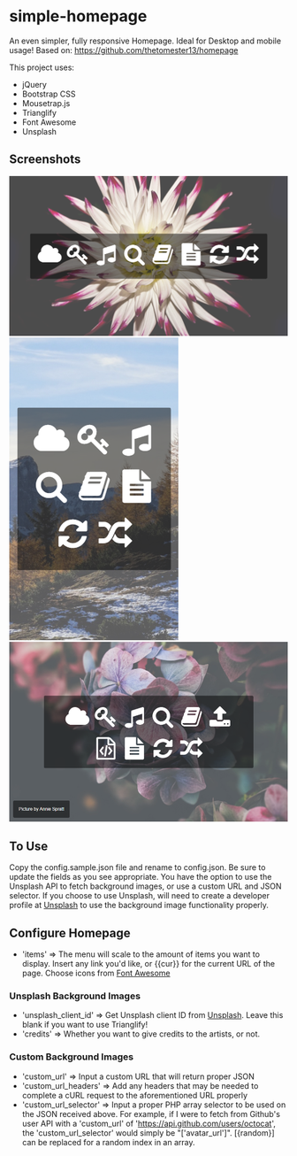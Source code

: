 # simple-homepage

An even simpler, fully responsive Homepage. Ideal for Desktop and mobile usage!
Based on: https://github.com/thetomester13/homepage

This project uses:
- jQuery
- Bootstrap CSS
- Mousetrap.js
- Trianglify
- Font Awesome
- Unsplash

## Screenshots
![Homepage Desktop](example_img/homepage-desktop.png?raw=true)
![Homepage Mobile](example_img/homepage-mobile.png?raw=true)
![Homepage Desktop](example_img/homepage-desktop(with-credits).png?raw=true)

## To Use
Copy the config.sample.json file and rename to config.json. Be sure to update the fields as you see appropriate. You have the option to use the Unsplash API to fetch background images, or use a custom URL and JSON selector. If you choose to use Unsplash, will need to create a developer profile at [Unsplash](https://unsplash.com/) to use the background image functionality properly. 

## Configure Homepage
- 'items' => The menu will scale to the amount of items you want to display. Insert any link you'd like, or {{cur}} for the current URL of the page. Choose icons from [Font Awesome](http://fontawesome.io/icons/)

### Unsplash Background Images
- 'unsplash_client_id' => Get Unsplash client ID from [Unsplash](https://unsplash.com/developers). Leave this blank if you want to use Trianglify!
- 'credits' => Whether you want to give credits to the artists, or not.

### Custom Background Images
- 'custom_url' => Input a custom URL that will return proper JSON
- 'custom_url_headers' => Add any headers that may be needed to complete a cURL request to the aforementioned URL properly
- 'custom_url_selector' => Input a proper PHP array selector to be used on the JSON received above. For example, if I were to fetch from Github's user API with a 'custom_url' of 'https://api.github.com/users/octocat', the 'custom_url_selector' would simply be "['avatar_url']". [{random}] can be replaced for a random index in an array. 
